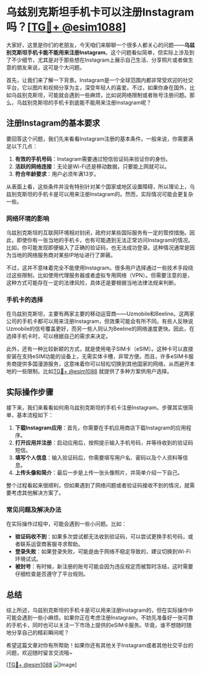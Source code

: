# 乌兹别克斯坦手机卡可以注册Instagram吗？[[TG💪+ @esim1088](https://t.me/s/esim1088)]

大家好，这里是你们的老朋友，今天咱们来聊聊一个很多人都关心的问题——**乌兹别克斯坦手机卡能不能用来注册Instagram**。这个问题看似简单，但实际上涉及到了不少细节，尤其是对于那些想在Instagram上展示自己生活、分享照片或者做生意的朋友来说，这可是个大问题。

首先，让我们来了解一下背景。Instagram是一个全球范围内都非常受欢迎的社交平台，它以图片和视频分享为主，深受年轻人的喜爱。不过，如果你身在国外，比如乌兹别克斯坦，可能就会遇到一些麻烦，比如说网络限制或者账号注册问题。那么，乌兹别克斯坦的手机卡到底能不能用来注册Instagram呢？

## 注册Instagram的基本要求

要回答这个问题，我们先来看看Instagram注册的基本条件。一般来说，你需要满足以下几点：

1. **有效的手机号码**：Instagram需要通过短信验证码来验证你的身份。
2. **活跃的网络连接**：无论是Wi-Fi还是移动数据，只要能上网就可以。
3. **符合年龄要求**：用户必须年满13岁。

从表面上看，这些条件并没有特别针对某个国家或地区设置障碍，所以理论上，乌兹别克斯坦的手机卡是可以用来注册Instagram的。然而，实际情况可能会更复杂一些。

### 网络环境的影响

乌兹别克斯坦的互联网环境相对封闭，政府对某些国际服务有一定的管控措施。因此，即使你有一张当地的手机卡，也有可能遇到无法正常访问Instagram的情况。比如，你可能发现即便输入了正确的验证码，也无法成功登录。这种情况通常是因为当地的网络服务商对某些IP地址进行了屏蔽。

不过，这并不意味着完全不能使用Instagram。很多用户选择通过一些技术手段绕过这些限制，比如使用代理服务器或者虚拟专用网络（VPN）。但需要注意的是，这种方式可能存在一定的法律风险，具体还是要根据当地法律法规来判断。

### 手机卡的选择

在乌兹别克斯坦，主要有两家主要的移动运营商——Uzmobile和Beeline。这两家公司的手机卡都可以用来注册Instagram，但效果可能会有所不同。有些人反映说Uzmobile的信号覆盖更好，而另一些人则认为Beeline的网络速度更快。因此，在选择手机卡时，可以根据自己的需求来决定。

此外，还有一种比较新颖的方式，就是使用电子SIM卡（eSIM）。这种卡可以直接安装在支持eSIM功能的设备上，无需实体卡槽，非常方便。而且，许多eSIM卡服务商提供多国漫游服务，这意味着你可以轻松切换到其他国家的网络，从而避开本地的一些限制。比如[TG💪+ @esim1088](https://t.me/s/esim1088) 就提供了多种方案供用户选择。

## 实际操作步骤

接下来，我们来看看如何用乌兹别克斯坦的手机卡注册Instagram。步骤其实很简单，基本流程如下：

1. **下载Instagram应用**：首先，你需要在手机应用商店下载Instagram的应用程序。
2. **打开应用并注册**：启动应用后，按照提示输入手机号码，并等待收到的验证码短信。
3. **填写个人信息**：输入验证码后，你需要填写用户名、密码以及个人资料等信息。
4. **上传头像和简介**：最后一步是上传一张头像照片，并简单介绍一下自己。

整个过程看起来很顺利，但如果遇到了网络问题或者验证码接收不到的情况，就需要考虑其他解决方案了。

### 常见问题及解决办法

在实际操作过程中，可能会遇到一些小问题。比如：

- **验证码收不到**：如果多次尝试都无法收到验证码，可以尝试更换手机号码，或者联系运营商客服寻求帮助。
- **登录失败**：如果登录失败，可能是由于网络不稳定导致的，建议切换到Wi-Fi环境试试。
- **被封号**：有时候，新注册的账号可能会因为违反规定而被暂时冻结，这时需要仔细检查是否遵守了平台规则。

## 总结

综上所述，乌兹别克斯坦的手机卡是可以用来注册Instagram的，但在实际操作中可能会遇到一些小麻烦。如果你正在考虑注册Instagram，不妨先准备好一张可靠的手机卡，同时也可以关注一下市场上提供的eSIM卡服务。毕竟，谁不想随时随地分享自己的精彩瞬间呢？

希望这篇文章对你有所帮助！如果你还有其他关于Instagram或者其他社交平台的问题，欢迎随时留言交流哦~

[[TG💪+ @esim1088](https://t.me/s/esim1088) ![Image](https://i.postimg.cc/4NQfJmqS/Snipaste-2025-05-13-00-14-12.png)]